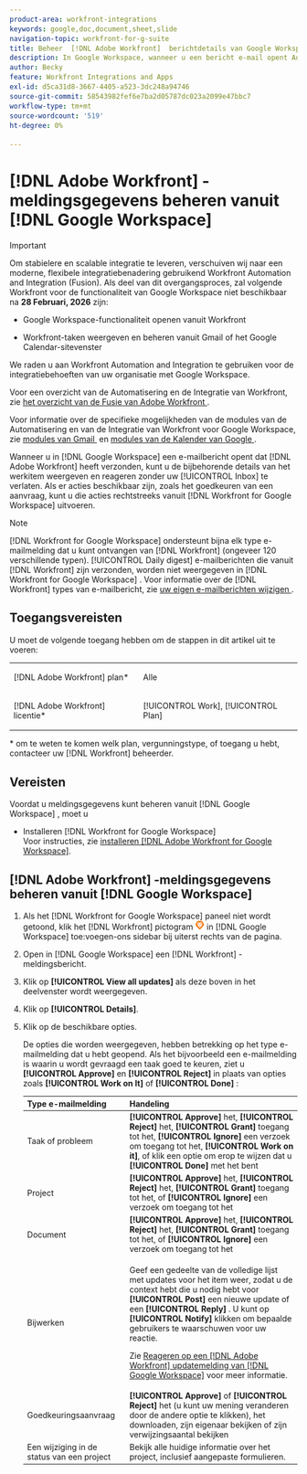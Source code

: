 ```yaml
---
product-area: workfront-integrations
keywords: google,doc,document,sheet,slide
navigation-topic: workfront-for-g-suite
title: Beheer  [!DNL Adobe Workfront]  berichtdetails van Google Workspace
description: In Google Workspace, wanneer u een bericht e-mail opent Adobe  [!DNL Workfront]  heeft verzonden, kunt u de bijbehorende details van het het werkpunt bekijken en antwoorden zonder uw Postvak te verlaten. Als er acties beschikbaar zijn, zoals het goedkeuren van een aanvraag, kunt u die acties rechtstreeks uitvoeren vanuit Workfront voor Google Workspace.
author: Becky
feature: Workfront Integrations and Apps
exl-id: d5ca31d8-3667-4405-a523-3dc248a94746
source-git-commit: 58543982fef6e7ba2d05787dc023a2099e47bbc7
workflow-type: tm+mt
source-wordcount: '519'
ht-degree: 0%

---
```


# [!DNL Adobe Workfront] -meldingsgegevens beheren vanuit [!DNL Google Workspace]

>[!IMPORTANT]
>
>Om stabielere en scalable integratie te leveren, verschuiven wij naar een moderne, flexibele integratiebenadering gebruikend Workfront Automation and Integration (Fusion). Als deel van dit overgangsproces, zal volgende Workfront voor de functionaliteit van Google Workspace niet beschikbaar na **28 Februari, 2026** zijn:
>
>* Google Workspace-functionaliteit openen vanuit Workfront
>
>* Workfront-taken weergeven en beheren vanuit Gmail of het Google Calendar-sitevenster
>
>We raden u aan Workfront Automation and Integration te gebruiken voor de integratiebehoeften van uw organisatie met Google Workspace.
>
>Voor een overzicht van de Automatisering en de Integratie van Workfront, zie [&#x200B; het overzicht van de Fusie van Adobe Workfront &#x200B;](https://experienceleague.adobe.com/nl/docs/workfront-fusion/using/get-started-with-fusion/understand-workfront-fusion/workfront-fusion-overview).
>
>Voor informatie over de specifieke mogelijkheden van de modules van de Automatisering en van de Integratie van Workfront voor Google Workspace, zie [&#x200B; modules van Gmail &#x200B;](https://experienceleague.adobe.com/nl/docs/workfront-fusion/using/references/apps-and-their-modules/third-party-app-connectors/gmail-modules) en [&#x200B; modules van de Kalender van Google &#x200B;](https://experienceleague.adobe.com/nl/docs/workfront-fusion/using/references/apps-and-their-modules/third-party-app-connectors/google-calendar-modules).

Wanneer u in [!DNL Google Workspace] een e-mailbericht opent dat [!DNL Adobe Workfront] heeft verzonden, kunt u de bijbehorende details van het werkitem weergeven en reageren zonder uw [!UICONTROL Inbox] te verlaten. Als er acties beschikbaar zijn, zoals het goedkeuren van een aanvraag, kunt u die acties rechtstreeks vanuit [!DNL Workfront for Google Workspace] uitvoeren.

>[!NOTE]
>
> [!DNL Workfront for Google Workspace] ondersteunt bijna elk type e-mailmelding dat u kunt ontvangen van [!DNL Workfront] (ongeveer 120 verschillende typen). [!UICONTROL Daily digest] e-mailberichten die vanuit [!DNL Workfront] zijn verzonden, worden niet weergegeven in [!DNL Workfront for Google Workspace] . Voor informatie over de [!DNL Workfront] types van e-mailbericht, zie [&#x200B; uw eigen e-mailberichten wijzigen &#x200B;](../../workfront-basics/using-notifications/activate-or-deactivate-your-own-event-notifications.md).

## Toegangsvereisten

U moet de volgende toegang hebben om de stappen in dit artikel uit te voeren:

<table style="table-layout:auto"> 
 <col> 
 <col> 
 <tbody> 
  <tr> 
   <td role="rowheader">[!DNL Adobe Workfront] plan*</td> 
   <td> <p>Alle</p> </td> 
  </tr> 
  <tr> 
   <td role="rowheader">[!DNL Adobe Workfront] licentie*</td> 
   <td> <p>[!UICONTROL Work], [!UICONTROL Plan]</p> </td> 
  </tr> 
  </tbody> 
</table>

&#42; om te weten te komen welk plan, vergunningstype, of toegang u hebt, contacteer uw [!DNL Workfront] beheerder.

## Vereisten

Voordat u meldingsgegevens kunt beheren vanuit [!DNL Google Workspace] , moet u

* Installeren [!DNL Workfront for Google Workspace]\
   Voor instructies, zie [&#x200B; installeren  [!DNL Adobe Workfront for Google Workspace]](../../workfront-integrations-and-apps/workfront-for-g-suite/install-workfront-for-gsuite.md).

## [!DNL Adobe Workfront] -meldingsgegevens beheren vanuit [!DNL Google Workspace]

1. Als het [!DNL Workfront for Google Workspace] paneel niet wordt getoond, klik het [!DNL Workfront] pictogram ![&#x200B; pictogram van Workfront &#x200B;](assets/wf-lion-icon.png) in [!DNL Google Workspace] toe:voegen-ons sidebar bij uiterst rechts van de pagina.
1. Open in [!DNL Google Workspace] een [!DNL Workfront] -meldingsbericht.
1. Klik op **[!UICONTROL View all updates]** als deze boven in het deelvenster wordt weergegeven.
1. Klik op **[!UICONTROL Details]**.
1. Klik op de beschikbare opties.

   De opties die worden weergegeven, hebben betrekking op het type e-mailmelding dat u hebt geopend. Als het bijvoorbeeld een e-mailmelding is waarin u wordt gevraagd een taak goed te keuren, ziet u **[!UICONTROL Approve]** en **[!UICONTROL Reject]** in plaats van opties zoals **[!UICONTROL Work on It]** of **[!UICONTROL Done]** :

   <table style="table-layout:auto"> 
    <col> 
    <col> 
    <thead> 
     <tr> 
      <th>Type e-mailmelding</th> 
      <th>Handeling</th> 
     </tr> 
    </thead> 
    <tbody> 
     <tr> 
      <td>Taak of probleem</td> 
      <td><strong>[!UICONTROL Approve]</strong> het, <strong>[!UICONTROL Reject]</strong> het, <strong>[!UICONTROL Grant]</strong> toegang tot het, <strong>[!UICONTROL Ignore]</strong> een verzoek om toegang tot het, <strong>[!UICONTROL Work on it]</strong>, of klik een optie om erop te wijzen dat u <strong>[!UICONTROL Done]</strong> met het bent</td> 
     </tr> 
     <tr> 
      <td>Project</td> 
      <td><strong>[!UICONTROL Approve]</strong> het, <strong>[!UICONTROL Reject]</strong> het, <strong>[!UICONTROL Grant]</strong> toegang tot het, of <strong>[!UICONTROL Ignore]</strong> een verzoek om toegang tot het</td> 
     </tr> 
     <tr> 
      <td>Document</td> 
      <td><strong>[!UICONTROL Approve]</strong> het, <strong>[!UICONTROL Reject]</strong> het, <strong>[!UICONTROL Grant]</strong> toegang tot het, of <strong>[!UICONTROL Ignore]</strong> een verzoek om toegang tot het</td> 
     </tr> 
     <tr> 
      <td>Bijwerken </td> 
      <td> <p>Geef een gedeelte van de volledige lijst met updates voor het item weer, zodat u de context hebt die u nodig hebt voor <strong>[!UICONTROL Post]</strong> een nieuwe update of een <strong>[!UICONTROL Reply]</strong> . U kunt op <strong>[!UICONTROL Notify]</strong> klikken om bepaalde gebruikers te waarschuwen voor uw reactie. </p> <p>Zie <a href="../../workfront-integrations-and-apps/workfront-for-g-suite/reply-to-wf-update-notification-from-gsuite.md" class="MCXref xref"> Reageren op een [!DNL Adobe Workfront] updatemelding van [!DNL Google Workspace]</a> voor meer informatie.</p> </td> 
     </tr> 
     <tr> 
      <td>Goedkeuringsaanvraag</td> 
      <td><strong>[!UICONTROL Approve]</strong> of <strong>[!UICONTROL Reject]</strong> het (u kunt uw mening veranderen door de andere optie te klikken), het downloaden, zijn eigenaar bekijken of zijn verwijzingsaantal bekijken</td> 
     </tr> 
     <tr> 
      <td>Een wijziging in de status van een project</td> 
      <td> Bekijk alle huidige informatie over het project, inclusief aangepaste formulieren. </td> 
     </tr> 
    </tbody> 
   </table>
